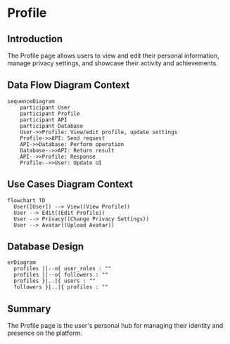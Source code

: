 # Profile

## Introduction
The Profile page allows users to view and edit their personal information, manage privacy settings, and showcase their activity and achievements.

## Data Flow Diagram Context
```mermaid
sequenceDiagram
    participant User
    participant Profile
    participant API
    participant Database
    User->>Profile: View/edit profile, update settings
    Profile->>API: Send request
    API->>Database: Perform operation
    Database-->>API: Return result
    API-->>Profile: Response
    Profile-->>User: Update UI
```

## Use Cases Diagram Context
```mermaid
flowchart TD
  User([User]) --> View((View Profile))
  User --> Edit((Edit Profile))
  User --> Privacy((Change Privacy Settings))
  User --> Avatar((Upload Avatar))
```


## Database Design
```mermaid
erDiagram
  profiles ||--o{ user_roles : ""
  profiles ||--o{ followers : ""
  profiles }|..|{ users : ""
  followers }|..|{ profiles : ""
```

## Summary
The Profile page is the user's personal hub for managing their identity and presence on the platform. 